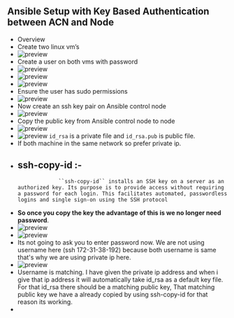 ## Ansible Setup with Key Based Authentication between ACN and Node
* Overview
* Create two linux vm’s
* ![preview](images/a35.png)
* Create a user on both vms with password
* ![preview](images/a36.png)
* ![preview](images/a37.png)
* ![preview](images/a38.png)
* Ensure the user has sudo permissions
* ![preview](images/a40.png)
* Now create an ssh key pair on Ansible control node
* ![preview](images/a41.png)
* Copy the public key from Ansible control node to node 
* ![preview](images/a34.png)
* ![preview](images/a42.png) `id_rsa` is a private file and  `id_rsa.pub` is public file.
* If both machine in the same network so prefer private ip.
*  ## ssh-copy-id :-  
                    ``ssh-copy-id`` installs an SSH key on a server as an authorized key. Its purpose is to provide access without requiring a password for each login. This facilitates automated, passwordless logins and single sign-on using the SSH protocol
* __So once you copy the key the advantage of this is we no longer need password__.
* ![preview](images/a43.png)
* ![preview](images/a44.png)
* Its not going to ask you to enter password now. We are not using username here (ssh 172-31-38-192) because both username is same that's why we are using private ip here.
* ![preview](images/a45.png) 
* Username is matching. I have given the private ip address and when i give that ip address it will automatically take id_rsa as a default key file. For that id_rsa there should be a matching public key,  That matching public key we have a already copied by using ssh-copy-id for that reason its working. 
* 